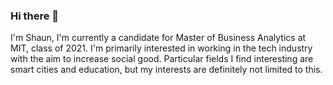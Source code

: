 ### Hi there 👋

I'm Shaun, I'm currently a candidate for Master of Business Analytics at MIT, class of 2021. I'm primarily interested in working in the tech industry with the aim to increase social good. Particular fields I find interesting are smart cities and education, but my interests are definitely not limited to this. 


<!--
**shaunfg/shaunfg** is a ✨ _special_ ✨ repository because its `README.md` (this file) appears on your GitHub profile.

Here are some ideas to get you started:

- 🔭 I’m currently working on ...
- 🌱 I’m currently learning ...
- 👯 I’m looking to collaborate on ...
- 🤔 I’m looking for help with ...
- 💬 Ask me about ...
- 📫 How to reach me: ...
- 😄 Pronouns: ...
- ⚡ Fun fact: ...
-->
